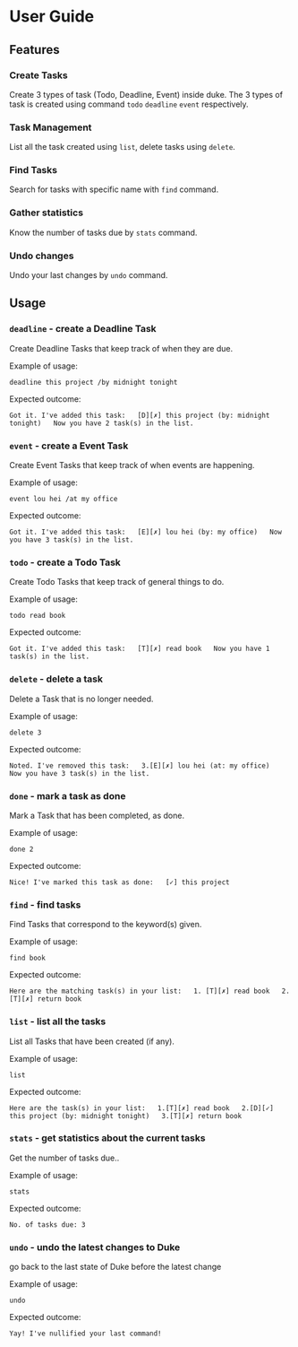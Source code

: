 # User Guide

## Features 


### Create Tasks
Create 3 types of task (Todo, Deadline, Event) inside duke.
The 3 types of task is created using command `todo` `deadline` `event` respectively.

### Task Management
List all the task created using `list`, delete tasks using `delete`.

### Find Tasks
Search for tasks with specific name with `find` command.

### Gather statistics
Know the number of tasks due by `stats` command.

### Undo changes
Undo your last changes by `undo` command.

## Usage


### `deadline` - create a Deadline Task

Create Deadline Tasks that keep track of when they are due.

Example of usage: 

`deadline this project /by midnight tonight`

Expected outcome:

`Got it. I've added this task:  
[D][✗] this project (by: midnight tonight)  
Now you have 2 task(s) in the list.`

### `event` - create a Event Task

Create Event Tasks that keep track of when events are happening.

Example of usage: 

`event lou hei /at my office`

Expected outcome:

`Got it. I've added this task:  
 	[E][✗] lou hei (by: my office)  
 Now you have 3 task(s) in the list.`
 
### `todo` - create a Todo Task
 
Create Todo Tasks that keep track of general things to do.

Example of usage: 

`todo read book`

Expected outcome:

`Got it. I've added this task:  
[T][✗] read book  
Now you have 1 task(s) in the list.`
 
### `delete` - delete a task

Delete a Task that is no longer needed.

Example of usage: 

`delete 3`

Expected outcome:

`Noted. I've removed this task:  
3.[E][✗] lou hei (at: my office)  
Now you have 3 task(s) in the list.`

### `done` - mark a task as done

Mark a Task that has been completed, as done.

Example of usage: 

`done 2`

Expected outcome:

`Nice! I've marked this task as done:  
 	[✓] this project`
 	

### `find` - find tasks

Find Tasks that correspond to the keyword(s) given.

Example of usage: 

`find book`

Expected outcome:

`Here are the matching task(s) in your list:  
 	1. [T][✗] read book  
 	2. [T][✗] return book`
 	
### `list` - list all the tasks

List all Tasks that have been created (if any).

Example of usage: 

`list`

Expected outcome:

`Here are the task(s) in your list:  
 1.[T][✗] read book  
 2.[D][✓] this project (by: midnight tonight)  
 3.[T][✗] return book`
 
### `stats` - get statistics about the current tasks

Get the number of tasks due..

Example of usage: 

`stats`

Expected outcome:

`No. of tasks due: 3`

### `undo` - undo the latest changes to Duke

go back to the last state of Duke before the latest change

Example of usage: 

`undo`

Expected outcome:

`Yay! I've nullified your last command!`